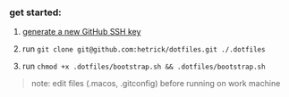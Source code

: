 ### get started:

1) [generate a new GitHub SSH key](https://docs.github.com/en/authentication/connecting-to-github-with-ssh)

2) run `git clone git@github.com:hetrick/dotfiles.git ./.dotfiles`

3) run `chmod +x .dotfiles/bootstrap.sh && .dotfiles/bootstrap.sh`

> note: edit files (.macos, .gitconfig) before running on work machine
